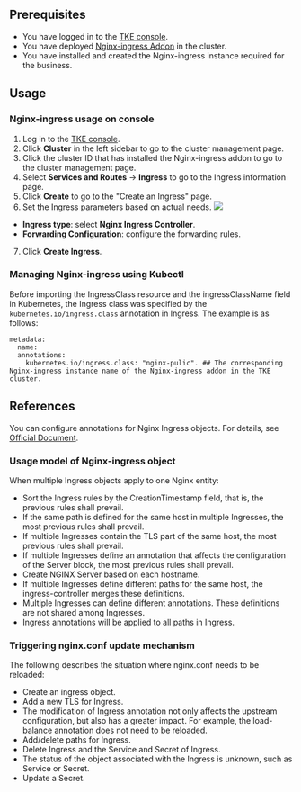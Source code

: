 
## Prerequisites

- You have logged in to the [TKE console](https://console.cloud.tencent.com/tke2/cluster?rid=1).
- You have deployed [Nginx-ingress Addon](https://intl.cloud.tencent.com/document/product/457/38981#Nginx-ingress) in the cluster.
- You have installed and created the Nginx-ingress instance required for the business.



## Usage

### Nginx-ingress usage on console

1. Log in to the [TKE console](https://console.cloud.tencent.com/tke2).
2. Click **Cluster** in the left sidebar to go to the cluster management page.
3. Click the cluster ID that has installed the Nginx-ingress addon to go to the cluster management page.
4. Select **Services and Routes** -> **Ingress** to go to the Ingress information page.
5. Click **Create** to go to the "Create an Ingress" page.
6. Set the Ingress parameters based on actual needs.
   ![](https://qcloudimg.tencent-cloud.cn/raw/b43a14d57bab7b87d99f843ca8d30743.png)
 - **Ingress type**: select **Nginx Ingress Controller**.
 - **Forwarding Configuration**: configure the forwarding rules.
7. Click **Create Ingress**.


### Managing Nginx-ingress using Kubectl


Before importing the IngressClass resource and the ingressClassName field in Kubernetes, the Ingress class was specified by the `kubernetes.io/ingress.class` annotation in Ingress.
The example is as follows:

```
metadata:
  name: 
  annotations:
    kubernetes.io/ingress.class: "nginx-pulic". ## The corresponding Nginx-ingress instance name of the Nginx-ingress addon in the TKE cluster.
```

<span id="annotation"></span>
## References

You can configure annotations for Nginx Ingress objects. For details, see [Official Document](https://kubernetes.github.io/ingress-nginx/user-guide/nginx-configuration/annotations/).

### Usage model of Nginx-ingress object

When multiple Ingress objects apply to one Nginx entity:
- Sort the Ingress rules by the CreationTimestamp field, that is, the previous rules shall prevail.
- If the same path is defined for the same host in multiple Ingresses, the most previous rules shall prevail.
- If multiple Ingresses contain the TLS part of the same host, the most previous rules shall prevail.
- If multiple Ingresses define an annotation that affects the configuration of the Server block, the most previous rules shall prevail.
- Create NGINX Server based on each hostname.
- If multiple Ingresses define different paths for the same host, the ingress-controller merges these definitions.
- Multiple Ingresses can define different annotations. These definitions are not shared among Ingresses.
- Ingress annotations will be applied to all paths in Ingress.

### Triggering nginx.conf update mechanism

The following describes the situation where nginx.conf needs to be reloaded:
- Create an ingress object.
- Add a new TLS for Ingress.
- The modification of Ingress annotation not only affects the upstream configuration, but also has a greater impact. For example, the load-balance annotation does not need to be reloaded.
- Add/delete paths for Ingress.
- Delete Ingress and the Service and Secret of Ingress.
- The status of the object associated with the Ingress is unknown, such as Service or Secret.
- Update a Secret.
